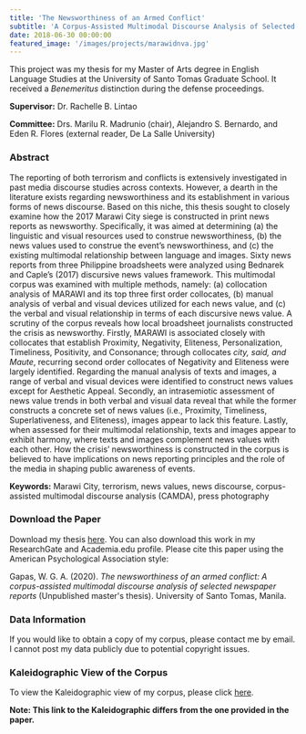 ```yaml
---
title: 'The Newsworthiness of an Armed Conflict'
subtitle: 'A Corpus-Assisted Multimodal Discourse Analysis of Selected Newspaper Reports'
date: 2018-06-30 00:00:00
featured_image: '/images/projects/marawidnva.jpg'
---
```


This project was my thesis for my Master of Arts degree in English Language Studies at the University of Santo Tomas Graduate School. It received a *Benemeritus* distinction during the defense proceedings. 

**Supervisor:** Dr. Rachelle B. Lintao

**Committee:** Drs. Marilu R. Madrunio (chair), Alejandro S. Bernardo, and Eden R. Flores (external reader, De La Salle University)

### Abstract 
The reporting of both terrorism and conflicts is extensively investigated in past media discourse studies across contexts. However, a dearth in the literature exists regarding newsworthiness and its establishment in various forms of news discourse. Based on this niche, this thesis sought to closely examine how the 2017 Marawi City siege is constructed in print news reports as newsworthy. Specifically, it was aimed at determining (a) the linguistic and visual resources used to construe newsworthiness, (b) the news values used to construe the event’s newsworthiness, and (c) the existing multimodal relationship between language and images. Sixty news reports from three Philippine broadsheets were analyzed using Bednarek and Caple’s (2017) discursive news values framework. This multimodal corpus was examined with multiple methods, namely: (a) collocation analysis of MARAWI and its top three first order collocates, (b) manual analysis of verbal and visual devices utilized for each news value, and (c) the verbal and visual relationship in terms of each discursive news value. A scrutiny of the corpus reveals how local broadsheet journalists constructed the crisis as newsworthy. Firstly, MARAWI is associated closely with collocates that establish Proximity, Negativity, Eliteness, Personalization, Timeliness, Positivity, and Consonance; through collocates *city, said, and Maute*, recurring second order collocates of Negativity and Eliteness were largely identified. Regarding the manual analysis of texts and images, a range of verbal and visual devices were identified to construct news values except for Aesthetic Appeal. Secondly, an intrasemiotic assessment of news value trends in both verbal and visual data reveal that while the former constructs a concrete set of news values (i.e., Proximity, Timeliness, Superlativeness, and Eliteness), images appear to lack this feature. Lastly, when assessed for their multimodal relationship, texts and images appear to exhibit harmony, where texts and images complement news values with each other. How the crisis’ newsworthiness is constructed in the corpus is believed to have implications on news reporting principles and the role of the media in shaping public awareness of events. 

**Keywords:** Marawi City, terrorism, news values, news discourse, corpus-assisted multimodal discourse analysis (CAMDA), press photography

### Download the Paper
Download my thesis [here](https://senseigab.github.io/files/research/Gapas2020-ThesisMA.pdf). You can also download this work in my ResearchGate and Academia.edu profile. Please cite this paper using the American Psychological Association style: 

Gapas, W. G. A. (2020). *The newsworthiness of an armed conflict: A corpus-assisted multimodal discourse analysis of selected newspaper reports* (Unpublished master's thesis). University of Santo Tomas, Manila.

### Data Information
If you would like to obtain a copy of my corpus, please contact me by email. I cannot post my data publicly due to potential copyright issues. 

### Kaleidographic View of the Corpus
To view the Kaleidographic view of my corpus, please click [here](https://senseigab.github.io/projects/kaleidograph_mcc/index.html).

**Note: This link to the Kaleidographic differs from the one provided in the paper.** 